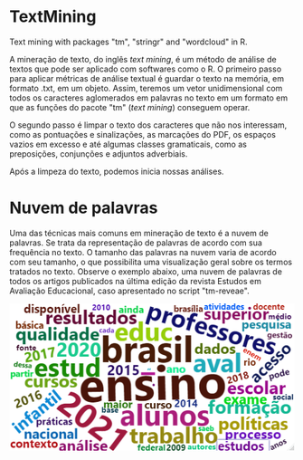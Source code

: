 # TextMining
Text mining with packages "tm", "stringr" and "wordcloud" in R.

A mineração de texto, do inglês _text mining_, é um método de análise de textos que pode ser aplicado com softwares como o R. O primeiro passo para aplicar métricas de análise textual é guardar o texto na memória, em formato .txt, em um objeto. Assim, teremos um vetor unidimensional com todos os caracteres aglomerados em palavras no texto em um formato em que as funções do pacote "tm" (_text mining_) conseguem operar.

O segundo passo é limpar o texto dos caracteres que não nos interessam, como as pontuações e sinalizações, as marcações do PDF, os espaços vazios em excesso e até algumas classes gramaticais, como as preposições, conjunções e adjuntos adverbiais.

Após a limpeza do texto, podemos inicia nossas análises.

# Nuvem de palavras

Uma das técnicas mais comuns em mineração de texto é a nuvem de palavras. Se trata da representação de palavras de acordo com sua frequência no texto. O tamanho das palavras na nuvem varia de acordo com seu tamanho, o que possibilita uma visualização geral sobre os termos tratados no texto. Observe o exemplo abaixo, uma nuvem de palavras de todos os artigos publicados na última edição da revista Estudos em Avaliação Educacional, caso apresentado no script "tm-reveae".

<img src="https://github.com/victorgalcantara/TextMining/blob/main/assets/wordcloud-top100w.png"/>
